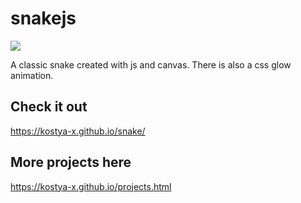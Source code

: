 # snakejs
![](https://kostya-x.github.io/images/projects/snake-game-screenshot-1.png)

A classic snake created with js and canvas.
There is also a css glow animation.

## Сheck it out
https://kostya-x.github.io/snake/

## More projects here
https://kostya-x.github.io/projects.html
